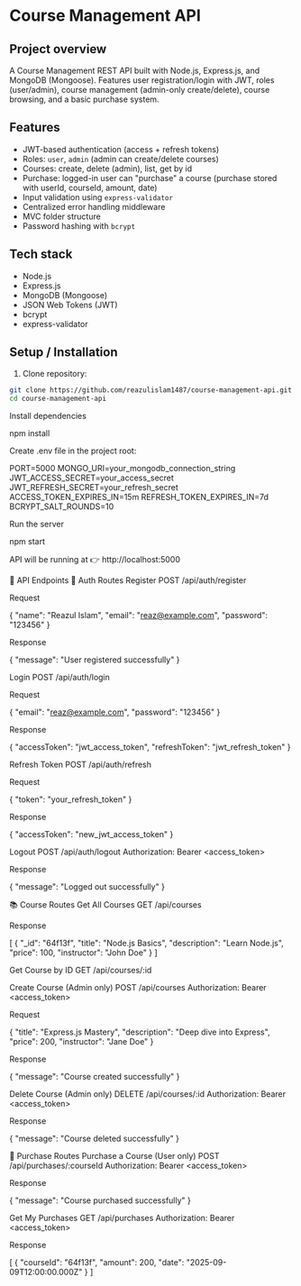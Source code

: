# Course Management API

## Project overview

A Course Management REST API built with Node.js, Express.js, and MongoDB (Mongoose). Features user registration/login with JWT, roles (user/admin), course management (admin-only create/delete), course browsing, and a basic purchase system.

## Features

- JWT-based authentication (access + refresh tokens)
- Roles: `user`, `admin` (admin can create/delete courses)
- Courses: create, delete (admin), list, get by id
- Purchase: logged-in user can "purchase" a course (purchase stored with userId, courseId, amount, date)
- Input validation using `express-validator`
- Centralized error handling middleware
- MVC folder structure
- Password hashing with `bcrypt`

## Tech stack

- Node.js
- Express.js
- MongoDB (Mongoose)
- JSON Web Tokens (JWT)
- bcrypt
- express-validator

## Setup / Installation

1. Clone repository:

```bash
git clone https://github.com/reazulislam1487/course-management-api.git
cd course-management-api
```

Install dependencies

npm install

Create .env file in the project root:

PORT=5000
MONGO_URI=your_mongodb_connection_string
JWT_ACCESS_SECRET=your_access_secret
JWT_REFRESH_SECRET=your_refresh_secret
ACCESS_TOKEN_EXPIRES_IN=15m
REFRESH_TOKEN_EXPIRES_IN=7d
BCRYPT_SALT_ROUNDS=10

Run the server

npm start

API will be running at 👉 http://localhost:5000

📌 API Endpoints
🔐 Auth Routes
Register
POST /api/auth/register

Request

{
"name": "Reazul Islam",
"email": "reaz@example.com",
"password": "123456"
}

Response

{
"message": "User registered successfully"
}

Login
POST /api/auth/login

Request

{
"email": "reaz@example.com",
"password": "123456"
}

Response

{
"accessToken": "jwt_access_token",
"refreshToken": "jwt_refresh_token"
}

Refresh Token
POST /api/auth/refresh

Request

{
"token": "your_refresh_token"
}

Response

{
"accessToken": "new_jwt_access_token"
}

Logout
POST /api/auth/logout
Authorization: Bearer <access_token>

Response

{
"message": "Logged out successfully"
}

📚 Course Routes
Get All Courses
GET /api/courses

Response

[
{
"_id": "64f13f",
"title": "Node.js Basics",
"description": "Learn Node.js",
"price": 100,
"instructor": "John Doe"
}
]

Get Course by ID
GET /api/courses/:id

Create Course (Admin only)
POST /api/courses
Authorization: Bearer <access_token>

Request

{
"title": "Express.js Mastery",
"description": "Deep dive into Express",
"price": 200,
"instructor": "Jane Doe"
}

Response

{
"message": "Course created successfully"
}

Delete Course (Admin only)
DELETE /api/courses/:id
Authorization: Bearer <access_token>

Response

{
"message": "Course deleted successfully"
}

🛒 Purchase Routes
Purchase a Course (User only)
POST /api/purchases/:courseId
Authorization: Bearer <access_token>

Response

{
"message": "Course purchased successfully"
}

Get My Purchases
GET /api/purchases
Authorization: Bearer <access_token>

Response

[
{
"courseId": "64f13f",
"amount": 200,
"date": "2025-09-09T12:00:00.000Z"
}
]
